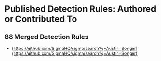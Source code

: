 # Published Detection Rules: Authored or Contributed To

## 88 Merged Detection Rules

* [https://github.com/SigmaHQ/sigma/search?q=Austin+Songer](https://github.com/SigmaHQ/sigma/search?q=Austin+Songer)

